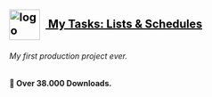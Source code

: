 <h1 id="logo"><a href="https://play.google.com/store/apps/details?id=com.stefanoskouzounis.mytasks" style= "color: black; font-size: 20px;"><img src="https://play-lh.googleusercontent.com/LuO3dPW1JXdKJZdS2mFeewDUGns0reppYDrEUyF0Rmudt6SRjh7ATApd928aEpGovjM=w240-h480-rw" alt="logo" style=" width:55px; padding-right:2%;" align= "center"/> My Tasks: Lists & Schedules</a></h1>

###### My first production project ever.

**🏅 Over 38.000 Downloads.**

